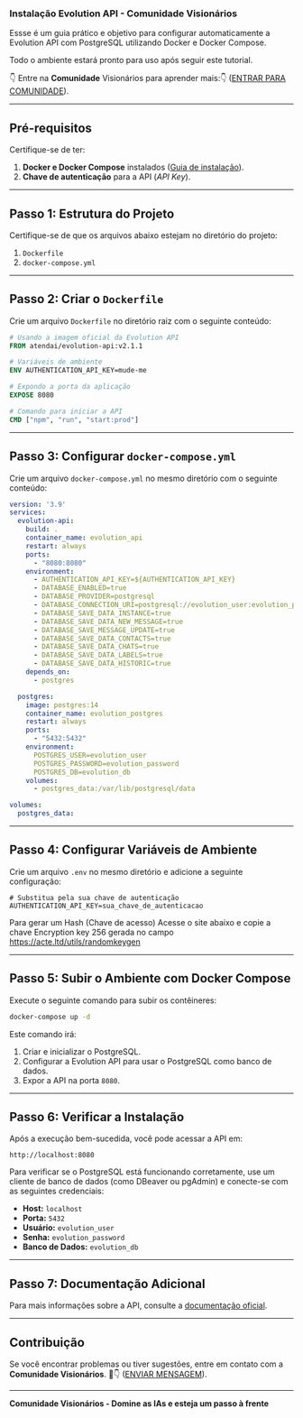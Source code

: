 ### Instalação Evolution API - Comunidade Visionários

Essse é um guia prático e objetivo para configurar automaticamente a Evolution API com PostgreSQL utilizando Docker e Docker Compose. 

Todo o ambiente estará pronto para uso após seguir este tutorial.

👇 Entre na **Comunidade** Visionários para aprender mais:👇
([ENTRAR PARA COMUNIDADE](https://nathanconde.com/comunidade_visionarios)).

---

## Pré-requisitos

Certifique-se de ter:

1. **Docker e Docker Compose** instalados ([Guia de instalação](https://docs.docker.com/get-docker/)).
2. **Chave de autenticação** para a API (*API Key*).

---

## Passo 1: Estrutura do Projeto

Certifique-se de que os arquivos abaixo estejam no diretório do projeto:

1. `Dockerfile`
2. `docker-compose.yml`

---

## Passo 2: Criar o `Dockerfile`

Crie um arquivo `Dockerfile` no diretório raiz com o seguinte conteúdo:

```dockerfile
# Usando a imagem oficial da Evolution API
FROM atendai/evolution-api:v2.1.1

# Variáveis de ambiente
ENV AUTHENTICATION_API_KEY=mude-me

# Expondo a porta da aplicação
EXPOSE 8080

# Comando para iniciar a API
CMD ["npm", "run", "start:prod"]
```

---

## Passo 3: Configurar `docker-compose.yml`

Crie um arquivo `docker-compose.yml` no mesmo diretório com o seguinte conteúdo:

```yaml
version: '3.9'
services:
  evolution-api:
    build: .
    container_name: evolution_api
    restart: always
    ports:
      - "8080:8080"
    environment:
      - AUTHENTICATION_API_KEY=${AUTHENTICATION_API_KEY}
      - DATABASE_ENABLED=true
      - DATABASE_PROVIDER=postgresql
      - DATABASE_CONNECTION_URI=postgresql://evolution_user:evolution_password@postgres:5432/evolution_db
      - DATABASE_SAVE_DATA_INSTANCE=true
      - DATABASE_SAVE_DATA_NEW_MESSAGE=true
      - DATABASE_SAVE_MESSAGE_UPDATE=true
      - DATABASE_SAVE_DATA_CONTACTS=true
      - DATABASE_SAVE_DATA_CHATS=true
      - DATABASE_SAVE_DATA_LABELS=true
      - DATABASE_SAVE_DATA_HISTORIC=true
    depends_on:
      - postgres

  postgres:
    image: postgres:14
    container_name: evolution_postgres
    restart: always
    ports:
      - "5432:5432"
    environment:
      POSTGRES_USER=evolution_user
      POSTGRES_PASSWORD=evolution_password
      POSTGRES_DB=evolution_db
    volumes:
      - postgres_data:/var/lib/postgresql/data

volumes:
  postgres_data:
```

---

## Passo 4: Configurar Variáveis de Ambiente

Crie um arquivo `.env` no mesmo diretório e adicione a seguinte configuração:

```env
# Substitua pela sua chave de autenticação
AUTHENTICATION_API_KEY=sua_chave_de_autenticacao
```

Para gerar um Hash (Chave de acesso) 
Acesse o site abaixo e copie a chave Encryption key 256 gerada no campo
https://acte.ltd/utils/randomkeygen

---

## Passo 5: Subir o Ambiente com Docker Compose

Execute o seguinte comando para subir os contêineres:

```bash
docker-compose up -d
```

Este comando irá:

1. Criar e inicializar o PostgreSQL.
2. Configurar a Evolution API para usar o PostgreSQL como banco de dados.
3. Expor a API na porta `8080`.

---

## Passo 6: Verificar a Instalação

Após a execução bem-sucedida, você pode acessar a API em:

```
http://localhost:8080
```

Para verificar se o PostgreSQL está funcionando corretamente, use um cliente de banco de dados (como DBeaver ou pgAdmin) e conecte-se com as seguintes credenciais:

- **Host:** `localhost`
- **Porta:** `5432`
- **Usuário:** `evolution_user`
- **Senha:** `evolution_password`
- **Banco de Dados:** `evolution_db`

---

## Passo 7: Documentação Adicional

Para mais informações sobre a API, consulte a [documentação oficial](https://doc.evolution-api.com/v2/pt/get-started/introduction).

---

## Contribuição

Se você encontrar problemas ou tiver sugestões, entre em contato com a **Comunidade Visionários**. 🎉👇
([ENVIAR MENSAGEM](https://wa.me/5532999817168?text=Ol%C3%A1,%20gostaria%20de%20dar%20uma%20sugest%C3%A3o)).

---

**Comunidade Visionários - Domine as IAs e esteja um passo à frente**
